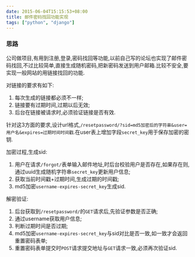 ```yaml
---
date: 2015-06-04T15:15:53+08:00
title: 邮件密码找回功能实现
tags: ["python", "django"]
---
```


### 思路

公司做项目,有用到注册,登录,密码找回等功能,以前自己写的论坛也实现了邮件密码找回,不过比较简单,直接生成随机密码,把新密码发送到用户邮箱.比较不安全,要实现一般网站的用链接找回的功能.

对链接的要求有如下:

1. 每次生成的链接都必须不一样;
2. 链接要有过期时间,过期以后无效;
3. 后台在链接被请求时,必须验证链接是否有效.

<!--more-->
针对这3方面的要求,设计url格式,`/resetpassword/?sid=md5加密后的字符串&user=用户名&expires=过期时间时间戳`.在user表上增加字段`secret_key`用于保存加密的密钥.

加密过程,生成sid:

1. 用户在请求`/forgot/`表单输入邮件地址,时后台校验用户是否存在,如果存在则,通过uuid生成随机字符串`secret_key`更新用户信息;
2. 获取当前时间戳+过期时间,生成过期的时间戳;
3. md5加密`username-expires-secret_key`生成sid.

解密验证:

1. 后台获取到`/resetpassword/`的`GET`请求后,先验证参数是否正确;
2. 通过username获取用户信息;
3. 判断过期时间是否过期;
4. md5加密`username-expires-secret_key`与sid对比是否一致,如一致才会返回重置密码表单;
5. 重置密码表单提交时`POST`请求提交地址与`GET`请求一致,必须再次验证sid.
